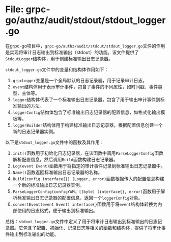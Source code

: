 # File: grpc-go/authz/audit/stdout/stdout_logger.go

在grpc-go项目中，`grpc-go/authz/audit/stdout/stdout_logger.go`文件的作用是实现将审计日志输出到标准输出（stdout）的功能。该文件提供了`StdoutLogger`结构体，用于创建标准输出日志记录器。

`stdout_logger.go`文件中的变量和结构体作用如下：

1. `grpcLogger`变量是一个全局默认的日志记录器，用于记录审计日志。
2. `event`结构体用于表示审计事件，包含了事件的不同属性，如时间戳、事件类型、主体等。
3. `logger`结构体代表了一个标准输出日志记录器，包含了用于输出审计事件到标准输出的方法。
4. `loggerConfig`结构体包含了标准输出日志记录器的配置信息，如格式化输出模板等。
5. `loggerBuilder`结构体用于构建标准输出日志记录器，根据配置信息创建一个新的日志记录器实例。

以下是`stdout_logger.go`文件中的函数及其作用：

1. `init()`函数用于初始化日志记录器，在该函数中调用`ParseLoggerConfig`函数解析配置信息，然后调用`Build`函数构建日志记录器。
2. `Log(event Event)`函数用于将指定的审计事件记录到标准输出日志记录器中。
3. `Name()`函数返回标准输出日志记录器的名称。
4. `Build(config interface{}) (Logger, error)`函数根据传入的配置信息构建一个新的标准输出日志记录器实例。
5. `ParseLoggerConfig(configYAML []byte) (interface{}, error)`函数用于解析标准输出日志记录器的配置信息，返回一个`loggerConfig`对象。
6. `convertEvent(event Event) interface{}`函数用于将`event`结构体转换为内部使用的日志格式，便于输出到标准输出。

总结：`stdout_logger.go`文件中定义了用于将审计日志输出到标准输出的日志记录器。它包含了配置、初始化、记录日志等相关的函数和结构体，提供了将审计事件输出到标准输出的功能。

